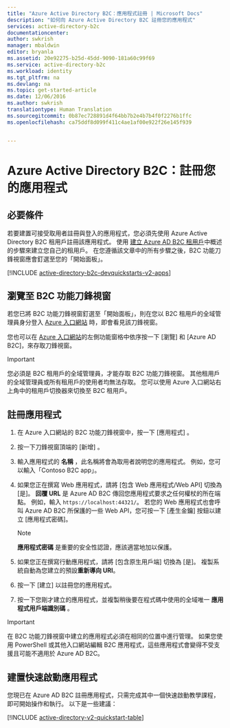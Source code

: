 ```yaml
---
title: "Azure Active Directory B2C：應用程式註冊 | Microsoft Docs"
description: "如何向 Azure Active Directory B2C 註冊您的應用程式"
services: active-directory-b2c
documentationcenter: 
author: swkrish
manager: mbaldwin
editor: bryanla
ms.assetid: 20e92275-b25d-45dd-9090-181a60c99f69
ms.service: active-directory-b2c
ms.workload: identity
ms.tgt_pltfrm: na
ms.devlang: na
ms.topic: get-started-article
ms.date: 12/06/2016
ms.author: swkrish
translationtype: Human Translation
ms.sourcegitcommit: 0b87ec728891d4f64bb7b2e4b7b4f0f2276b1ffc
ms.openlocfilehash: ca75ddf8d099f411c4ae1af00e922f26e145f939


---
```

# <a name="azure-active-directory-b2c-register-your-application"></a>Azure Active Directory B2C：註冊您的應用程式
## <a name="prerequisite"></a>必要條件
若要建置可接受取用者註冊與登入的應用程式，您必須先使用 Azure Active Directory B2C 租用戶註冊該應用程式。 使用 [建立 Azure AD B2C 租用戶](active-directory-b2c-get-started.md)中概述的步驟來建立您自己的租用戶。 在您遵循該文章中的所有步驟之後，B2C 功能刀鋒視窗應會釘選至您的「開始面板」。

[!INCLUDE [active-directory-b2c-devquickstarts-v2-apps](../../includes/active-directory-b2c-devquickstarts-v2-apps.md)]

## <a name="navigate-to-the-b2c-features-blade"></a>瀏覽至 B2C 功能刀鋒視窗
若您已將 B2C 功能刀鋒視窗釘選至「開始面板」，則在您以 B2C 租用戶的全域管理員身分登入 [Azure 入口網站](https://portal.azure.com/) 時，即會看見該刀鋒視窗。

您也可以在 [Azure 入口網站](https://portal.azure.com/)的左側功能窗格中依序按一下 [瀏覽] 和 [Azure AD B2C]，來存取刀鋒視窗。

> [!IMPORTANT]
> 您必須是 B2C 租用戶的全域管理員，才能存取 B2C 功能刀鋒視窗。 其他租用戶的全域管理員或所有租用戶的使用者均無法存取。  您可以使用 Azure 入口網站右上角中的租用戶切換器來切換至 B2C 租用戶。
> 
> 

## <a name="register-an-application"></a>註冊應用程式
1. 在 Azure 入口網站的 B2C 功能刀鋒視窗中，按一下 [應用程式] 。
2. 按一下刀鋒視窗頂端的 [新增]  。
3. 輸入應用程式的 **名稱** ，此名稱將會為取用者說明您的應用程式。 例如，您可以輸入「Contoso B2C app」。
4. 如果您正在撰寫 Web 應用程式，請將 [包含 Web 應用程式/Web API] 切換為 [是]。 **回覆 URL** 是 Azure AD B2C 傳回您應用程式要求之任何權杖的所在端點。 例如，輸入 `https://localhost:44321/`。 若您的 Web 應用程式也會呼叫 Azure AD B2C 所保護的一些 Web API，您可按一下 [產生金鑰] 按鈕以建立 [應用程式密碼]。
   
   > [!NOTE]
   > **應用程式密碼** 是重要的安全性認證，應該適當地加以保護。
   > 
   > 
5. 如果您正在撰寫行動應用程式，請將 [包含原生用戶端] 切換為 [是]。 複製系統自動為您建立的預設**重新導向 URI**。
6. 按一下 [建立]  以註冊您的應用程式。
7. 按一下您剛才建立的應用程式，並複製稍後要在程式碼中使用的全域唯一 **應用程式用戶端識別碼** 。

> [!IMPORTANT]
> 在 B2C 功能刀鋒視窗中建立的應用程式必須在相同的位置中進行管理。 如果您使用 PowerShell 或其他入口網站編輯 B2C 應用程式，這些應用程式會變得不受支援且可能不適用於 Azure AD B2C。
> 
> 

## <a name="build-a-quick-start-application"></a>建置快速啟動應用程式
您現已在 Azure AD B2C 註冊應用程式，只需完成其中一個快速啟動教學課程，即可開始操作和執行。 以下是一些建議：

[!INCLUDE [active-directory-v2-quickstart-table](../../includes/active-directory-b2c-quickstart-table.md)]




<!--HONumber=Jan17_HO4--> 


